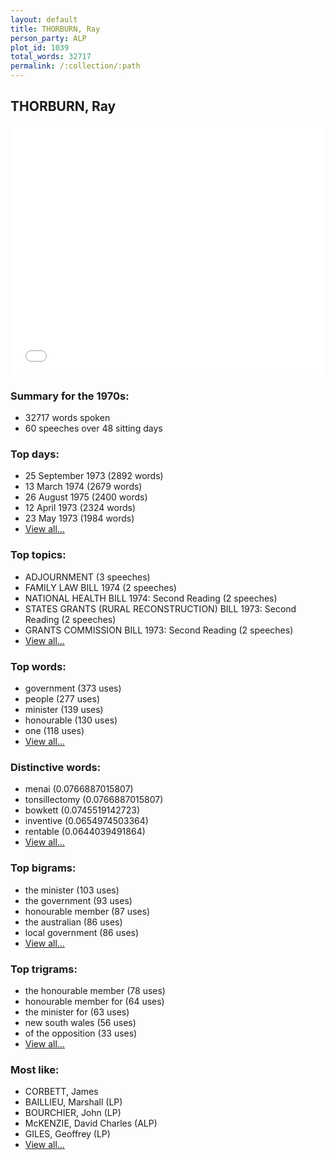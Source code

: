 ```yaml
---
layout: default
title: THORBURN, Ray
person_party: ALP
plot_id: 1039
total_words: 32717
permalink: /:collection/:path
---
```


## THORBURN, Ray

<iframe width="100%" height="400" frameborder="0" scrolling="no" src="//plot.ly/~wragge/1039.embed"></iframe>


### Summary for the 1970s:

* 32717 words spoken
* 60 speeches over 48 sitting days


### Top days:

* 25 September 1973 (2892 words)
* 13 March 1974 (2679 words)
* 26 August 1975 (2400 words)
* 12 April 1973 (2324 words)
* 23 May 1973 (1984 words)
* [View all...](days/)


### Top topics:

* ADJOURNMENT (3 speeches)
* FAMILY LAW BILL 1974 (2 speeches)
* NATIONAL HEALTH BILL 1974: Second Reading (2 speeches)
* STATES GRANTS (RURAL RECONSTRUCTION) BILL 1973: Second Reading (2 speeches)
* GRANTS COMMISSION BILL 1973: Second Reading (2 speeches)
* [View all...](topics/)


### Top words:

* government (373 uses)
* people (277 uses)
* minister (139 uses)
* honourable (130 uses)
* one (118 uses)
* [View all...](words/)


### Distinctive words:

* menai (0.0766887015807)
* tonsillectomy (0.0766887015807)
* bowkett (0.0745519142723)
* inventive (0.0654974503364)
* rentable (0.0644039491864)
* [View all...](sig_words/)


### Top bigrams:

* the minister (103 uses)
* the government (93 uses)
* honourable member (87 uses)
* the australian (86 uses)
* local government (86 uses)
* [View all...](bigrams/)


### Top trigrams:

* the honourable member (78 uses)
* honourable member for (64 uses)
* the minister for (63 uses)
* new south wales (56 uses)
* of the opposition (33 uses)
* [View all...](trigrams/)


### Most like:

* CORBETT, James 
* BAILLIEU, Marshall (LP)
* BOURCHIER, John (LP)
* McKENZIE, David Charles (ALP)
* GILES, Geoffrey (LP)
* [View all...](similarities/)
